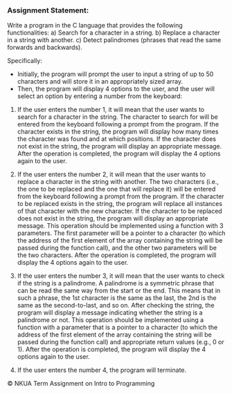 ### Assignment Statement: 
Write a program in the C language that provides the following functionalities:
a) Search for a character in a string.
b) Replace a character in a string with another.
c) Detect palindromes (phrases that read the same forwards and backwards).

Specifically:
- Initially, the program will prompt the user to input a string of up to 50 characters and will store it in an appropriately sized array.
- Then, the program will display 4 options to the user, and the user will select an option by entering a number from the keyboard:

1. If the user enters the number 1, it will mean that the user wants to search for a character in the string. The character to search for will be entered from the keyboard following a prompt from the program. If the character exists in the string, the program will display how many times the character was found and at which positions. If the character does not exist in the string, the program will display an appropriate message. After the operation is completed, the program will display the 4 options again to the user.

2. If the user enters the number 2, it will mean that the user wants to replace a character in the string with another. The two characters (i.e., the one to be replaced and the one that will replace it) will be entered from the keyboard following a prompt from the program. If the character to be replaced exists in the string, the program will replace all instances of that character with the new character. If the character to be replaced does not exist in the string, the program will display an appropriate message. This operation should be implemented using a function with 3 parameters. The first parameter will be a pointer to a character (to which the address of the first element of the array containing the string will be passed during the function call), and the other two parameters will be the two characters. After the operation is completed, the program will display the 4 options again to the user.

3. If the user enters the number 3, it will mean that the user wants to check if the string is a palindrome. A palindrome is a symmetric phrase that can be read the same way from the start or the end. This means that in such a phrase, the 1st character is the same as the last, the 2nd is the same as the second-to-last, and so on. After checking the string, the program will display a message indicating whether the string is a palindrome or not. This operation should be implemented using a function with a parameter that is a pointer to a character (to which the address of the first element of the array containing the string will be passed during the function call) and appropriate return values (e.g., 0 or 1). After the operation is completed, the program will display the 4 options again to the user.

4. If the user enters the number 4, the program will terminate.

© NKUA Term Assignment on Intro to Programming
